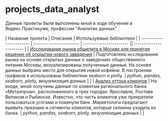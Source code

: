 # projects_data_analyst

Данные проекты были выполнены мной в ходе обучения в Яндекс.Практикуме, профессии "Аналитик данных" .

| Название проекта | Описание | Используемые библиотеки | 
| :---------------------- | :---------------------- | :---------------------- || :---------------------- |
| [Исследования рынка общепита в Москве для принятия решения об открытии нового заведения](big_cities_music) | Подготовлено исследование рынка на основе открытых данных о заведениях общественного питания Москвы, визуализированы полученные данные. На основе данных выбрано место для открытия новой кофейни. В построении графиков я использованы библиотеки seaborn и plotly. | *python, pandas, seaborn, plotly, визуализация данных* | |
| [Анализ оттока клиентов](big_cities_music) | На входе, мной получены данные по клиентам регионального банка «Метанпром», расположенного в трех городах: Ярославле, Ростове Великом и Рыбинске. Известно, что часть клиентов уже прекратили пользоваться услгами и покинули банк. Маркетологи предлагают выявить признаки и сегменты клиентов, которые склонны уходить из банка. | *python, pandas, seaborn, plotly, визуализация данных* | |
